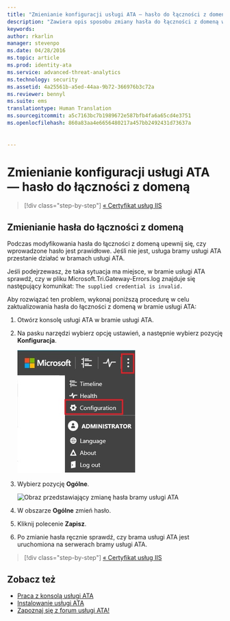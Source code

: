 ```yaml
---
title: "Zmienianie konfiguracji usługi ATA — hasło do łączności z domeną | Microsoft ATA"
description: "Zawiera opis sposobu zmiany hasła do łączności z domeną w ramach bramy usługi ATA."
keywords: 
author: rkarlin
manager: stevenpo
ms.date: 04/28/2016
ms.topic: article
ms.prod: identity-ata
ms.service: advanced-threat-analytics
ms.technology: security
ms.assetid: 4a25561b-a5ed-44aa-9b72-366976b3c72a
ms.reviewer: bennyl
ms.suite: ems
translationtype: Human Translation
ms.sourcegitcommit: a5c7163bc7b1989672e587bfb4fa6a65cd4e3751
ms.openlocfilehash: 860a83aa4e6656480217a457bb2492431d73637a


---
```


# Zmienianie konfiguracji usługi ATA — hasło do łączności z domeną

>[!div class="step-by-step"]
[« Certyfikat usług IIS](modifying-ata-config-iiscert.md)


## Zmienianie hasła do łączności z domeną
Podczas modyfikowania hasła do łączności z domeną upewnij się, czy wprowadzone hasło jest prawidłowe. Jeśli nie jest, usługa bramy usługi ATA przestanie działać w bramach usługi ATA.

Jeśli podejrzewasz, że taka sytuacja ma miejsce, w bramie usługi ATA sprawdź, czy w pliku Microsoft.Tri.Gateway-Errors.log znajduje się następujący komunikat:
`The supplied credential is invalid.`

Aby rozwiązać ten problem, wykonaj poniższą procedurę w celu zaktualizowania hasła do łączności z domeną w bramie usługi ATA:

1.  Otwórz konsolę usługi ATA w bramie usługi ATA.

2.  Na pasku narzędzi wybierz opcję ustawień, a następnie wybierz pozycję **Konfiguracja**.

    ![Ikona ustawień konfiguracji usługi ATA](media/ATA-config-icon.JPG)

3.  Wybierz pozycję **Ogólne**.

    ![Obraz przedstawiający zmianę hasła bramy usługi ATA](media/ATA-GW-change-DC-password.JPG)

4.  W obszarze **Ogólne** zmień hasło.

5.  Kliknij polecenie **Zapisz**.

6.  Po zmianie hasła ręcznie sprawdź, czy brama usługi ATA jest uruchomiona na serwerach bramy usługi ATA.

>[!div class="step-by-step"]
[« Certyfikat usług IIS](modifying-ata-config-iiscert.md)

## Zobacz też
- [Praca z konsolą usługi ATA](working-with-ata-console.md)
- [Instalowanie usługi ATA](install-ata.md)
- [Zapoznaj się z forum usługi ATA!](https://social.technet.microsoft.com/Forums/security/home?forum=mata)



<!--HONumber=Jul16_HO3-->


